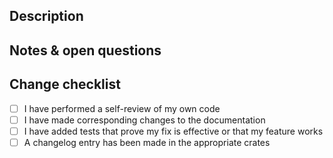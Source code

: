## Description

<!--
Please write a summary of your changes and why you made them.
This section will appear as the commit message after merging.
Please craft it accordingly.
For a quick primer on good commit messages, check out this blog post: https://cbea.ms/git-commit/

Please include any relevant issues here, for example:

Related https://github.com/libp2p/rust-libp2p/issues/ABCD.
Fixes https://github.com/libp2p/rust-libp2p/issues/XYZ.
-->

## Notes & open questions

<!--
Any notes, remarks, or open questions you have to make about the PR that don't need to go into the final commit message.
-->

## Change checklist

<!-- Please add a Changelog entry in the appropriate crates and bump the crate versions if needed. See <https://github.com/libp2p/rust-libp2p/blob/master/docs/release.md#development-between-releases>-->

- [ ] I have performed a self-review of my own code
- [ ] I have made corresponding changes to the documentation
- [ ] I have added tests that prove my fix is effective or that my feature works
- [ ] A changelog entry has been made in the appropriate crates
